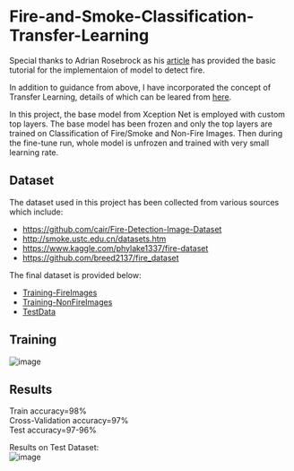 # Fire-and-Smoke-Classification-Transfer-Learning

Special thanks to Adrian Rosebrock as his [article](https://www.pyimagesearch.com/2019/11/18/fire-and-smoke-detection-with-keras-and-deep-learning/)  has provided the basic tutorial for the implementaion of model to detect fire. 

In addition to guidance from above, I have incorporated the concept of Transfer Learning, details of which can be leared from [here](https://keras.io/guides/transfer_learning/). 

In this project, the base model from Xception Net is employed with custom top layers. The base model has been frozen and only the top layers are trained on Classification of Fire/Smoke and Non-Fire Images. Then during the fine-tune run, whole model is unfrozen and trained with very small learning rate. 


## Dataset 
The dataset used in this project has been collected from various sources which include:
* https://github.com/cair/Fire-Detection-Image-Dataset
* http://smoke.ustc.edu.cn/datasets.htm
* https://www.kaggle.com/phylake1337/fire-dataset
* https://github.com/breed2137/fire_dataset

The final dataset is provided below:
* [Training-FireImages](https://drive.google.com/file/d/19cDIEM0E9HA0raoPSzg0dpyeQRSHy9vz/view?usp=sharing)
* [Training-NonFireImages](https://drive.google.com/file/d/1NG2Eo8rBdSvyITl0Xrud7NXV-TyJFHc6/view?usp=sharing)
* [TestData](https://drive.google.com/file/d/1yfylkft_Dw2Yayn2gbhtELjq0awYYnV9/view?usp=sharing)

## Training
![image](https://user-images.githubusercontent.com/61320147/116779300-ee003100-aa8e-11eb-90ca-9de7c3bffe62.png)

## Results
Train accuracy=98% \
Cross-Validation accuracy=97% \
Test accuracy=97-96% 

Results on Test Dataset: \
![image](https://user-images.githubusercontent.com/61320147/116779511-002e9f00-aa90-11eb-8f4b-e3003b525ab1.png)
